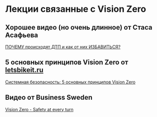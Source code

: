 # Лекции связанные с Vision Zero

## 

## Хорошее видео (но очень длинное) от Стаса Асафьева 


[ПОЧЕМУ происходят ДТП и как от них ИЗБАВИТЬСЯ?](https://youtu.be/mQiS21hIC0w?si=LFBw-R--19Vtl-V7)

## 5 основных принципов Vision Zero от  [letsbikeit.ru](https://letsbikeit.ru/)

[Системная безопасность: 5 основных принципов Vision Zero](https://www.youtube.com/watch?v=bsthTmKo7sk)

## Видео от Business Sweden

[Vision Zero - Safety at every turn
](https://www.youtube.com/watch?v=EkcAZQOzJV0)